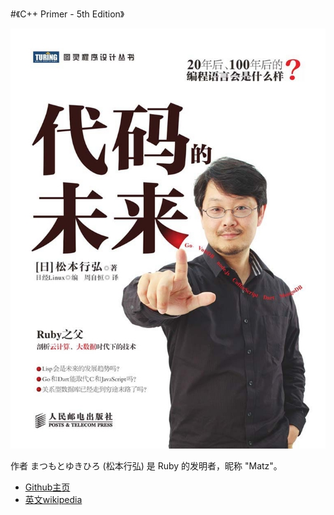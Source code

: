 #《C++ Primer - 5th Edition》

![cover](./pics/title_page.jpg)

作者 まつもとゆきひろ (松本行弘) 是 Ruby 的发明者，昵称 "Matz"。

* [Github主页](https://github.com/matz)
* [英文wikipedia](https://en.wikipedia.org/wiki/Yukihiro_Matsumoto)
